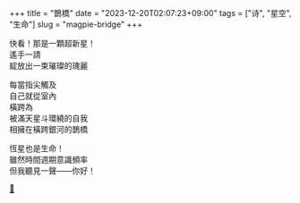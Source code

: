 +++
title = "鵲橋"
date = "2023-12-20T02:07:23+09:00"
tags = ["诗", "星空", "生命"]
slug = "magpie-bridge"
+++

快看！那是一顆超新星！  
遙手一請  
綻放出一束璀璨的瑰麗

每當指尖觸及  
自己就從室內  
橫跨為  
被滿天星斗環繞的自我  
相擁在橫跨銀河的鵲橋

恆星也是生命！  
雖然時間週期意識頻率  
但我聽見一聲——你好！

[🧲](https://reuixiy.notion.site/dff9f784dc3c47639dd318e02703d82a)